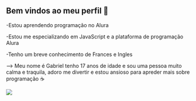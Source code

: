 ## Bem vindos ao meu perfil 👋

-Estou aprendendo programação no Alura

-Estou me especializando em JavaScript e a plataforma de programação Alura

-Tenho um breve conhecimento de Frances e Ingles

--> Meu nome é Gabriel tenho 17 anos de idade e sou uma pessoa muito calma e traquila, adoro me divertir e estou ansioso para apreder mais sobre programação ☕

![](https://media1.tenor.com/m/2HxG1M-nxWQAAAAd/ryan-gosling.gif)




